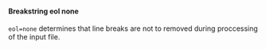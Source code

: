 #### Breakstring eol none

`eol=none` determines that line breaks are not to removed during proccessing of the input file.  